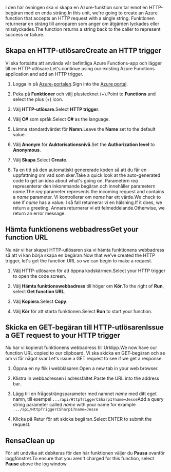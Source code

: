 <span data-ttu-id="0384d-101">I den här övningen ska vi skapa en Azure-funktion som tar emot en HTTP-begäran med en enda sträng.</span><span class="sxs-lookup"><span data-stu-id="0384d-101">In this unit, we're going to create an Azure function that accepts an HTTP request with a single string.</span></span> <span data-ttu-id="0384d-102">Funktionen returnerar en sträng till anroparen som anger om åtgärden lyckades eller misslyckades.</span><span class="sxs-lookup"><span data-stu-id="0384d-102">The function returns a string back to the caller to represent success or failure.</span></span>

## <a name="create-an-http-trigger"></a><span data-ttu-id="0384d-103">Skapa en HTTP-utlösare</span><span class="sxs-lookup"><span data-stu-id="0384d-103">Create an HTTP trigger</span></span>

<span data-ttu-id="0384d-104">Vi ska fortsätta att använda vår befintliga Azure Functions-app och lägger till en HTTP-utlösare.</span><span class="sxs-lookup"><span data-stu-id="0384d-104">Let's continue using our existing Azure Functions application and add an HTTP trigger.</span></span>

1. <span data-ttu-id="0384d-105">Logga in på [Azure-portalen](https://portal.azure.com?azure-portal=true).</span><span class="sxs-lookup"><span data-stu-id="0384d-105">Sign into the [Azure portal](https://portal.azure.com?azure-portal=true).</span></span>

1. <span data-ttu-id="0384d-106">Peka på **Funktioner** och välj plustecknet (+).</span><span class="sxs-lookup"><span data-stu-id="0384d-106">Point to **Functions** and select the plus (+) icon.</span></span>

1. <span data-ttu-id="0384d-107">Välj **HTTP-utlösare**.</span><span class="sxs-lookup"><span data-stu-id="0384d-107">Select **HTTP trigger**.</span></span>

1. <span data-ttu-id="0384d-108">Välj **C#** som språk.</span><span class="sxs-lookup"><span data-stu-id="0384d-108">Select **C#** as the language.</span></span>

1. <span data-ttu-id="0384d-109">Lämna standardvärdet för **Namn**.</span><span class="sxs-lookup"><span data-stu-id="0384d-109">Leave the **Name** set to the default value.</span></span>

1. <span data-ttu-id="0384d-110">Välj **Anonym** för **Auktorisationsnivå**.</span><span class="sxs-lookup"><span data-stu-id="0384d-110">Set the **Authorization level** to **Anonymous**.</span></span>

1. <span data-ttu-id="0384d-111">Välj **Skapa**.</span><span class="sxs-lookup"><span data-stu-id="0384d-111">Select **Create**.</span></span>

1. <span data-ttu-id="0384d-112">Ta en titt på den automatiskt genererade koden så att du får en uppfattning om vad som sker.</span><span class="sxs-lookup"><span data-stu-id="0384d-112">Take a quick look at the auto-generated code to get an idea about what's going on.</span></span> <span data-ttu-id="0384d-113">Parametern *req* representerar den inkommande begäran och innehåller parametern *name*.</span><span class="sxs-lookup"><span data-stu-id="0384d-113">The *req* parameter represents the incoming request and contains a *name* parameter.</span></span> <span data-ttu-id="0384d-114">Vi kontrollerar om *name* har ett värde.</span><span class="sxs-lookup"><span data-stu-id="0384d-114">We check to see if *name* has a value.</span></span> <span data-ttu-id="0384d-115">I så fall returnerar vi en hälsning.</span><span class="sxs-lookup"><span data-stu-id="0384d-115">If it does, we return a greeting.</span></span> <span data-ttu-id="0384d-116">Annars returnerar vi ett felmeddelande.</span><span class="sxs-lookup"><span data-stu-id="0384d-116">Otherwise, we return an error message.</span></span>

## <a name="get-your-function-url"></a><span data-ttu-id="0384d-117">Hämta funktionens webbadress</span><span class="sxs-lookup"><span data-stu-id="0384d-117">Get your function URL</span></span>

<span data-ttu-id="0384d-118">Nu när vi har skapat HTTP-utlösaren ska vi hämta funktionens webbadress så att vi kan börja skapa en begäran.</span><span class="sxs-lookup"><span data-stu-id="0384d-118">Now that we've created the HTTP trigger, let's get the function URL so we can begin to make a request.</span></span>

1. <span data-ttu-id="0384d-119">Välj HTTP-utlösaren för att öppna kodskärmen.</span><span class="sxs-lookup"><span data-stu-id="0384d-119">Select your HTTP trigger to open the code screen.</span></span>

1. <span data-ttu-id="0384d-120">Välj **Hämta funktionswebbadress** till höger om **Kör**.</span><span class="sxs-lookup"><span data-stu-id="0384d-120">To the right of **Run**, select **Get function URL**.</span></span>

1. <span data-ttu-id="0384d-121">Välj **Kopiera**.</span><span class="sxs-lookup"><span data-stu-id="0384d-121">Select **Copy**.</span></span>

1. <span data-ttu-id="0384d-122">Välj **Kör** för att starta funktionen.</span><span class="sxs-lookup"><span data-stu-id="0384d-122">Select **Run** to start your function.</span></span>

## <a name="issue-a-get-request-to-your-http-trigger"></a><span data-ttu-id="0384d-123">Skicka en GET-begäran till HTTP-utlösaren</span><span class="sxs-lookup"><span data-stu-id="0384d-123">Issue a GET request to your HTTP trigger</span></span>

<span data-ttu-id="0384d-124">Nu har vi kopierat funktionens webbadress till Urklipp.</span><span class="sxs-lookup"><span data-stu-id="0384d-124">We now have our function URL copied to our clipboard.</span></span> <span data-ttu-id="0384d-125">Vi ska skicka en GET-begäran och se om vi får något svar.</span><span class="sxs-lookup"><span data-stu-id="0384d-125">Let's issue a GET request to see if we get a response.</span></span>

1. <span data-ttu-id="0384d-126">Öppna en ny flik i webbläsaren.</span><span class="sxs-lookup"><span data-stu-id="0384d-126">Open a new tab in your web browser.</span></span>

1. <span data-ttu-id="0384d-127">Klistra in webbadressen i adressfältet.</span><span class="sxs-lookup"><span data-stu-id="0384d-127">Paste the URL into the address bar.</span></span>

1. <span data-ttu-id="0384d-128">Lägg till en frågesträngsparameter med namnet *name* med ditt eget namn, till exempel `.../api/HttpTriggerCSharp1?name=Jesse`</span><span class="sxs-lookup"><span data-stu-id="0384d-128">Add a query string parameter called *name* with your name for example `.../api/HttpTriggerCSharp1?name=Jesse`</span></span>

1. <span data-ttu-id="0384d-129">Klicka på Retur för att skicka begäran.</span><span class="sxs-lookup"><span data-stu-id="0384d-129">Select ENTER to submit the request.</span></span>

## <a name="clean-up"></a><span data-ttu-id="0384d-130">Rensa</span><span class="sxs-lookup"><span data-stu-id="0384d-130">Clean up</span></span>
<!---TODO: Update for sandbox?--->

<span data-ttu-id="0384d-131">För att undvika att debiteras för den här funktionen väljer du **Pausa** ovanför loggfönstret.</span><span class="sxs-lookup"><span data-stu-id="0384d-131">To ensure that you aren't charged for this function, select **Pause** above the log window.</span></span>
